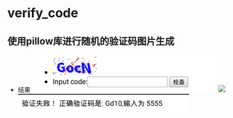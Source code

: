 # verify_code

## 使用pillow库进行随机的验证码图片生成

  - 结果
  ![](result_1.png)
  ![](result_2png)
  ![](result_3.png)
